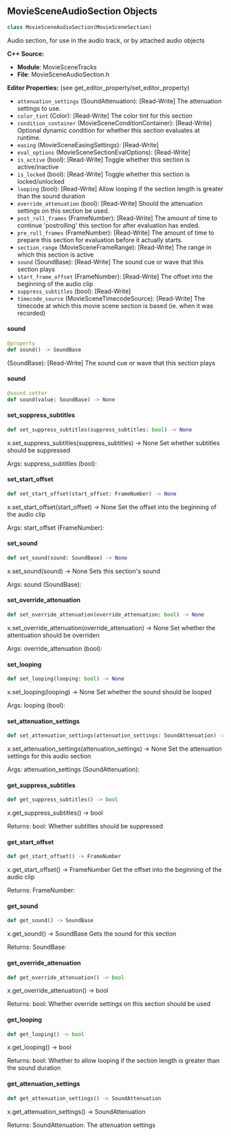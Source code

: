 ## MovieSceneAudioSection Objects

```python
class MovieSceneAudioSection(MovieSceneSection)
```

Audio section, for use in the audio track, or by attached audio objects

**C++ Source:**

- **Module**: MovieSceneTracks
- **File**: MovieSceneAudioSection.h

**Editor Properties:** (see get_editor_property/set_editor_property)

- ``attenuation_settings`` (SoundAttenuation):  [Read-Write] The attenuation settings to use.
- ``color_tint`` (Color):  [Read-Write] The color tint for this section
- ``condition_container`` (MovieSceneConditionContainer):  [Read-Write] Optional dynamic condition for whether this section evaluates at runtime.
- ``easing`` (MovieSceneEasingSettings):  [Read-Write]
- ``eval_options`` (MovieSceneSectionEvalOptions):  [Read-Write]
- ``is_active`` (bool):  [Read-Write] Toggle whether this section is active/inactive
- ``is_locked`` (bool):  [Read-Write] Toggle whether this section is locked/unlocked
- ``looping`` (bool):  [Read-Write] Allow looping if the section length is greater than the sound duration
- ``override_attenuation`` (bool):  [Read-Write] Should the attenuation settings on this section be used.
- ``post_roll_frames`` (FrameNumber):  [Read-Write] The amount of time to continue 'postrolling' this section for after evaluation has ended.
- ``pre_roll_frames`` (FrameNumber):  [Read-Write] The amount of time to prepare this section for evaluation before it actually starts.
- ``section_range`` (MovieSceneFrameRange):  [Read-Write] The range in which this section is active
- ``sound`` (SoundBase):  [Read-Write] The sound cue or wave that this section plays
- ``start_frame_offset`` (FrameNumber):  [Read-Write] The offset into the beginning of the audio clip
- ``suppress_subtitles`` (bool):  [Read-Write]
- ``timecode_source`` (MovieSceneTimecodeSource):  [Read-Write] The timecode at which this movie scene section is based (ie. when it was recorded)

<a id="unreal.MovieSceneAudioSection.sound"></a>

#### sound

```python
@property
def sound() -> SoundBase
```

(SoundBase):  [Read-Write] The sound cue or wave that this section plays

<a id="unreal.MovieSceneAudioSection.sound"></a>

#### sound

```python
@sound.setter
def sound(value: SoundBase) -> None
```

<a id="unreal.MovieSceneAudioSection.set_suppress_subtitles"></a>

#### set_suppress_subtitles

```python
def set_suppress_subtitles(suppress_subtitles: bool) -> None
```

x.set_suppress_subtitles(suppress_subtitles) -> None
Set whether subtitles should be suppressed

Args:
    suppress_subtitles (bool):

<a id="unreal.MovieSceneAudioSection.set_start_offset"></a>

#### set_start_offset

```python
def set_start_offset(start_offset: FrameNumber) -> None
```

x.set_start_offset(start_offset) -> None
Set the offset into the beginning of the audio clip

Args:
    start_offset (FrameNumber):

<a id="unreal.MovieSceneAudioSection.set_sound"></a>

#### set_sound

```python
def set_sound(sound: SoundBase) -> None
```

x.set_sound(sound) -> None
Sets this section's sound

Args:
    sound (SoundBase):

<a id="unreal.MovieSceneAudioSection.set_override_attenuation"></a>

#### set_override_attenuation

```python
def set_override_attenuation(override_attenuation: bool) -> None
```

x.set_override_attenuation(override_attenuation) -> None
Set whether the attentuation should be overriden

Args:
    override_attenuation (bool):

<a id="unreal.MovieSceneAudioSection.set_looping"></a>

#### set_looping

```python
def set_looping(looping: bool) -> None
```

x.set_looping(looping) -> None
Set whether the sound should be looped

Args:
    looping (bool):

<a id="unreal.MovieSceneAudioSection.set_attenuation_settings"></a>

#### set_attenuation_settings

```python
def set_attenuation_settings(attenuation_settings: SoundAttenuation) -> None
```

x.set_attenuation_settings(attenuation_settings) -> None
Set the attenuation settings for this audio section

Args:
    attenuation_settings (SoundAttenuation):

<a id="unreal.MovieSceneAudioSection.get_suppress_subtitles"></a>

#### get_suppress_subtitles

```python
def get_suppress_subtitles() -> bool
```

x.get_suppress_subtitles() -> bool


Returns:
    bool: Whether subtitles should be suppressed

<a id="unreal.MovieSceneAudioSection.get_start_offset"></a>

#### get_start_offset

```python
def get_start_offset() -> FrameNumber
```

x.get_start_offset() -> FrameNumber
Get the offset into the beginning of the audio clip

Returns:
    FrameNumber:

<a id="unreal.MovieSceneAudioSection.get_sound"></a>

#### get_sound

```python
def get_sound() -> SoundBase
```

x.get_sound() -> SoundBase
Gets the sound for this section

Returns:
    SoundBase:

<a id="unreal.MovieSceneAudioSection.get_override_attenuation"></a>

#### get_override_attenuation

```python
def get_override_attenuation() -> bool
```

x.get_override_attenuation() -> bool


Returns:
    bool: Whether override settings on this section should be used

<a id="unreal.MovieSceneAudioSection.get_looping"></a>

#### get_looping

```python
def get_looping() -> bool
```

x.get_looping() -> bool


Returns:
    bool: Whether to allow looping if the section length is greater than the sound duration

<a id="unreal.MovieSceneAudioSection.get_attenuation_settings"></a>

#### get_attenuation_settings

```python
def get_attenuation_settings() -> SoundAttenuation
```

x.get_attenuation_settings() -> SoundAttenuation


Returns:
    SoundAttenuation: The attenuation settings

<a id="unreal.MovieSceneBaseCacheSection"></a>